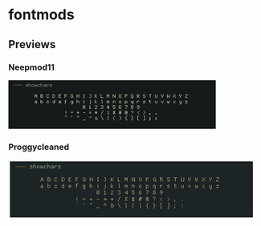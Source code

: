 # fontmods

## Previews

### Neepmod11
![Neepmod11](neepmod11/preview.png "Preview of Neepmod11")

### Proggycleaned
![Proggycleaned](proggycleaned/preview.png "Preview of proggycleaned")

